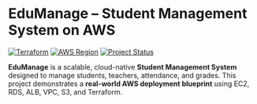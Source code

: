 # EduManage – Student Management System on AWS

[![Terraform](https://img.shields.io/badge/Terraform-v1.5.7-blue)](https://www.terraform.io/)
[![AWS Region](https://img.shields.io/badge/AWS-Asia%20Pacific%20(Mumbai)-orange)](https://aws.amazon.com/)
[![Project Status](https://img.shields.io/badge/Status-Completed-brightgreen)]()

**EduManage** is a scalable, cloud-native **Student Management System** designed to manage students, teachers, attendance, and grades. This project demonstrates a **real-world AWS deployment blueprint** using EC2, RDS, ALB, VPC, S3, and Terraform.


